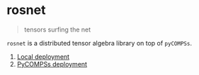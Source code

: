 # rosnet
> tensors surfing the net

`rosnet` is a distributed tensor algebra library on top of `pyCOMPSs`.

01. [Local deployment](docs/tutorials/local_deployment.md)
02. [PyCOMPSs deployment](docs/tutorials/pycompss_deployment.md)
